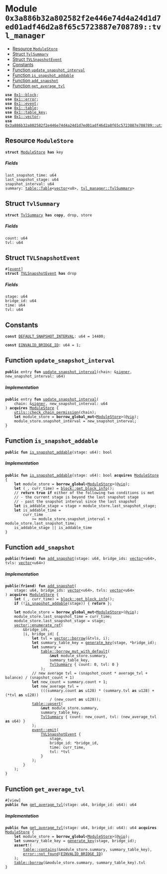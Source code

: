 
<a id="0x3a886b32a802582f2e446e74d4a24d1d7ed01adf46d2a8f65c5723887e708789_tvl_manager"></a>

# Module `0x3a886b32a802582f2e446e74d4a24d1d7ed01adf46d2a8f65c5723887e708789::tvl_manager`



-  [Resource `ModuleStore`](#0x3a886b32a802582f2e446e74d4a24d1d7ed01adf46d2a8f65c5723887e708789_tvl_manager_ModuleStore)
-  [Struct `TvlSummary`](#0x3a886b32a802582f2e446e74d4a24d1d7ed01adf46d2a8f65c5723887e708789_tvl_manager_TvlSummary)
-  [Struct `TVLSnapshotEvent`](#0x3a886b32a802582f2e446e74d4a24d1d7ed01adf46d2a8f65c5723887e708789_tvl_manager_TVLSnapshotEvent)
-  [Constants](#@Constants_0)
-  [Function `update_snapshot_interval`](#0x3a886b32a802582f2e446e74d4a24d1d7ed01adf46d2a8f65c5723887e708789_tvl_manager_update_snapshot_interval)
-  [Function `is_snapshot_addable`](#0x3a886b32a802582f2e446e74d4a24d1d7ed01adf46d2a8f65c5723887e708789_tvl_manager_is_snapshot_addable)
-  [Function `add_snapshot`](#0x3a886b32a802582f2e446e74d4a24d1d7ed01adf46d2a8f65c5723887e708789_tvl_manager_add_snapshot)
-  [Function `get_average_tvl`](#0x3a886b32a802582f2e446e74d4a24d1d7ed01adf46d2a8f65c5723887e708789_tvl_manager_get_average_tvl)


<pre><code><b>use</b> <a href="">0x1::block</a>;
<b>use</b> <a href="">0x1::error</a>;
<b>use</b> <a href="">0x1::event</a>;
<b>use</b> <a href="">0x1::table</a>;
<b>use</b> <a href="">0x1::table_key</a>;
<b>use</b> <a href="">0x1::vector</a>;
<b>use</b> <a href="utils.md#0x3a886b32a802582f2e446e74d4a24d1d7ed01adf46d2a8f65c5723887e708789_utils">0x3a886b32a802582f2e446e74d4a24d1d7ed01adf46d2a8f65c5723887e708789::utils</a>;
</code></pre>



<a id="0x3a886b32a802582f2e446e74d4a24d1d7ed01adf46d2a8f65c5723887e708789_tvl_manager_ModuleStore"></a>

## Resource `ModuleStore`



<pre><code><b>struct</b> <a href="tvl_manager.md#0x3a886b32a802582f2e446e74d4a24d1d7ed01adf46d2a8f65c5723887e708789_tvl_manager_ModuleStore">ModuleStore</a> <b>has</b> key
</code></pre>



##### Fields


<dl>
<dt>
<code>last_snapshot_time: u64</code>
</dt>
<dd>

</dd>
<dt>
<code>last_snapshot_stage: u64</code>
</dt>
<dd>

</dd>
<dt>
<code>snapshot_interval: u64</code>
</dt>
<dd>

</dd>
<dt>
<code>summary: <a href="_Table">table::Table</a>&lt;<a href="">vector</a>&lt;u8&gt;, <a href="tvl_manager.md#0x3a886b32a802582f2e446e74d4a24d1d7ed01adf46d2a8f65c5723887e708789_tvl_manager_TvlSummary">tvl_manager::TvlSummary</a>&gt;</code>
</dt>
<dd>

</dd>
</dl>


<a id="0x3a886b32a802582f2e446e74d4a24d1d7ed01adf46d2a8f65c5723887e708789_tvl_manager_TvlSummary"></a>

## Struct `TvlSummary`



<pre><code><b>struct</b> <a href="tvl_manager.md#0x3a886b32a802582f2e446e74d4a24d1d7ed01adf46d2a8f65c5723887e708789_tvl_manager_TvlSummary">TvlSummary</a> <b>has</b> <b>copy</b>, drop, store
</code></pre>



##### Fields


<dl>
<dt>
<code>count: u64</code>
</dt>
<dd>

</dd>
<dt>
<code>tvl: u64</code>
</dt>
<dd>

</dd>
</dl>


<a id="0x3a886b32a802582f2e446e74d4a24d1d7ed01adf46d2a8f65c5723887e708789_tvl_manager_TVLSnapshotEvent"></a>

## Struct `TVLSnapshotEvent`



<pre><code>#[<a href="">event</a>]
<b>struct</b> <a href="tvl_manager.md#0x3a886b32a802582f2e446e74d4a24d1d7ed01adf46d2a8f65c5723887e708789_tvl_manager_TVLSnapshotEvent">TVLSnapshotEvent</a> <b>has</b> drop
</code></pre>



##### Fields


<dl>
<dt>
<code>stage: u64</code>
</dt>
<dd>

</dd>
<dt>
<code>bridge_id: u64</code>
</dt>
<dd>

</dd>
<dt>
<code>time: u64</code>
</dt>
<dd>

</dd>
<dt>
<code>tvl: u64</code>
</dt>
<dd>

</dd>
</dl>


<a id="@Constants_0"></a>

## Constants


<a id="0x3a886b32a802582f2e446e74d4a24d1d7ed01adf46d2a8f65c5723887e708789_tvl_manager_DEFAULT_SNAPSHOT_INTERVAL"></a>



<pre><code><b>const</b> <a href="tvl_manager.md#0x3a886b32a802582f2e446e74d4a24d1d7ed01adf46d2a8f65c5723887e708789_tvl_manager_DEFAULT_SNAPSHOT_INTERVAL">DEFAULT_SNAPSHOT_INTERVAL</a>: u64 = 14400;
</code></pre>



<a id="0x3a886b32a802582f2e446e74d4a24d1d7ed01adf46d2a8f65c5723887e708789_tvl_manager_EINVALID_BRIDGE_ID"></a>



<pre><code><b>const</b> <a href="tvl_manager.md#0x3a886b32a802582f2e446e74d4a24d1d7ed01adf46d2a8f65c5723887e708789_tvl_manager_EINVALID_BRIDGE_ID">EINVALID_BRIDGE_ID</a>: u64 = 1;
</code></pre>



<a id="0x3a886b32a802582f2e446e74d4a24d1d7ed01adf46d2a8f65c5723887e708789_tvl_manager_update_snapshot_interval"></a>

## Function `update_snapshot_interval`



<pre><code><b>public</b> entry <b>fun</b> <a href="tvl_manager.md#0x3a886b32a802582f2e446e74d4a24d1d7ed01adf46d2a8f65c5723887e708789_tvl_manager_update_snapshot_interval">update_snapshot_interval</a>(chain: &<a href="">signer</a>, new_snapshot_interval: u64)
</code></pre>



##### Implementation


<pre><code><b>public</b> entry <b>fun</b> <a href="tvl_manager.md#0x3a886b32a802582f2e446e74d4a24d1d7ed01adf46d2a8f65c5723887e708789_tvl_manager_update_snapshot_interval">update_snapshot_interval</a>(
    chain: &<a href="">signer</a>, new_snapshot_interval: u64
) <b>acquires</b> <a href="tvl_manager.md#0x3a886b32a802582f2e446e74d4a24d1d7ed01adf46d2a8f65c5723887e708789_tvl_manager_ModuleStore">ModuleStore</a> {
    <a href="utils.md#0x3a886b32a802582f2e446e74d4a24d1d7ed01adf46d2a8f65c5723887e708789_utils_check_chain_permission">utils::check_chain_permission</a>(chain);
    <b>let</b> module_store = <b>borrow_global_mut</b>&lt;<a href="tvl_manager.md#0x3a886b32a802582f2e446e74d4a24d1d7ed01adf46d2a8f65c5723887e708789_tvl_manager_ModuleStore">ModuleStore</a>&gt;(@<a href="vip.md#0x3a886b32a802582f2e446e74d4a24d1d7ed01adf46d2a8f65c5723887e708789_vip">vip</a>);
    module_store.snapshot_interval = new_snapshot_interval;
}
</code></pre>



<a id="0x3a886b32a802582f2e446e74d4a24d1d7ed01adf46d2a8f65c5723887e708789_tvl_manager_is_snapshot_addable"></a>

## Function `is_snapshot_addable`



<pre><code><b>public</b> <b>fun</b> <a href="tvl_manager.md#0x3a886b32a802582f2e446e74d4a24d1d7ed01adf46d2a8f65c5723887e708789_tvl_manager_is_snapshot_addable">is_snapshot_addable</a>(stage: u64): bool
</code></pre>



##### Implementation


<pre><code><b>public</b> <b>fun</b> <a href="tvl_manager.md#0x3a886b32a802582f2e446e74d4a24d1d7ed01adf46d2a8f65c5723887e708789_tvl_manager_is_snapshot_addable">is_snapshot_addable</a>(stage: u64): bool <b>acquires</b> <a href="tvl_manager.md#0x3a886b32a802582f2e446e74d4a24d1d7ed01adf46d2a8f65c5723887e708789_tvl_manager_ModuleStore">ModuleStore</a> {
    <b>let</b> module_store = <b>borrow_global</b>&lt;<a href="tvl_manager.md#0x3a886b32a802582f2e446e74d4a24d1d7ed01adf46d2a8f65c5723887e708789_tvl_manager_ModuleStore">ModuleStore</a>&gt;(@<a href="vip.md#0x3a886b32a802582f2e446e74d4a24d1d7ed01adf46d2a8f65c5723887e708789_vip">vip</a>);
    <b>let</b> (_, curr_time) = <a href="_get_block_info">block::get_block_info</a>();
    // <b>return</b> <b>true</b> <b>if</b> either of the following two conditions is met
    // - the current stage is beyond the last snapshot stage
    // - past the snapshot interval since the last snapshot
    <b>let</b> is_addable_stage = stage &gt; module_store.last_snapshot_stage;
    <b>let</b> is_addable_time =
        curr_time
            &gt;= module_store.snapshot_interval + module_store.last_snapshot_time;
    is_addable_stage || is_addable_time
}
</code></pre>



<a id="0x3a886b32a802582f2e446e74d4a24d1d7ed01adf46d2a8f65c5723887e708789_tvl_manager_add_snapshot"></a>

## Function `add_snapshot`



<pre><code><b>public</b>(<b>friend</b>) <b>fun</b> <a href="tvl_manager.md#0x3a886b32a802582f2e446e74d4a24d1d7ed01adf46d2a8f65c5723887e708789_tvl_manager_add_snapshot">add_snapshot</a>(stage: u64, bridge_ids: <a href="">vector</a>&lt;u64&gt;, tvls: <a href="">vector</a>&lt;u64&gt;)
</code></pre>



##### Implementation


<pre><code><b>public</b>(<b>friend</b>) <b>fun</b> <a href="tvl_manager.md#0x3a886b32a802582f2e446e74d4a24d1d7ed01adf46d2a8f65c5723887e708789_tvl_manager_add_snapshot">add_snapshot</a>(
    stage: u64, bridge_ids: <a href="">vector</a>&lt;u64&gt;, tvls: <a href="">vector</a>&lt;u64&gt;
) <b>acquires</b> <a href="tvl_manager.md#0x3a886b32a802582f2e446e74d4a24d1d7ed01adf46d2a8f65c5723887e708789_tvl_manager_ModuleStore">ModuleStore</a> {
    <b>let</b> (_, curr_time) = <a href="_get_block_info">block::get_block_info</a>();
    <b>if</b> (!<a href="tvl_manager.md#0x3a886b32a802582f2e446e74d4a24d1d7ed01adf46d2a8f65c5723887e708789_tvl_manager_is_snapshot_addable">is_snapshot_addable</a>(stage)) { <b>return</b> };

    <b>let</b> module_store = <b>borrow_global_mut</b>&lt;<a href="tvl_manager.md#0x3a886b32a802582f2e446e74d4a24d1d7ed01adf46d2a8f65c5723887e708789_tvl_manager_ModuleStore">ModuleStore</a>&gt;(@<a href="vip.md#0x3a886b32a802582f2e446e74d4a24d1d7ed01adf46d2a8f65c5723887e708789_vip">vip</a>);
    module_store.last_snapshot_time = curr_time;
    module_store.last_snapshot_stage = stage;
    <a href="_enumerate_ref">vector::enumerate_ref</a>(
        &bridge_ids,
        |i, bridge_id| {
            <b>let</b> tvl = <a href="_borrow">vector::borrow</a>(&tvls, i);
            <b>let</b> summary_table_key = <a href="tvl_manager.md#0x3a886b32a802582f2e446e74d4a24d1d7ed01adf46d2a8f65c5723887e708789_tvl_manager_generate_key">generate_key</a>(stage, *bridge_id);
            <b>let</b> summary =
                <a href="_borrow_mut_with_default">table::borrow_mut_with_default</a>(
                    &<b>mut</b> module_store.summary,
                    summary_table_key,
                    <a href="tvl_manager.md#0x3a886b32a802582f2e446e74d4a24d1d7ed01adf46d2a8f65c5723887e708789_tvl_manager_TvlSummary">TvlSummary</a> { count: 0, tvl: 0 }
                );
            // new average tvl = (snapshot_count * average_tvl + balance) / (snapshot_count + 1)
            <b>let</b> new_count = summary.count + 1;
            <b>let</b> new_average_tvl =
                (((summary.count <b>as</b> u128) * (summary.tvl <b>as</b> u128) + (*tvl <b>as</b> u128))
                    / (new_count <b>as</b> u128));
            <a href="_upsert">table::upsert</a>(
                &<b>mut</b> module_store.summary,
                summary_table_key,
                <a href="tvl_manager.md#0x3a886b32a802582f2e446e74d4a24d1d7ed01adf46d2a8f65c5723887e708789_tvl_manager_TvlSummary">TvlSummary</a> { count: new_count, tvl: (new_average_tvl <b>as</b> u64) }
            );
            <a href="_emit">event::emit</a>(
                <a href="tvl_manager.md#0x3a886b32a802582f2e446e74d4a24d1d7ed01adf46d2a8f65c5723887e708789_tvl_manager_TVLSnapshotEvent">TVLSnapshotEvent</a> {
                    stage,
                    bridge_id: *bridge_id,
                    time: curr_time,
                    tvl: *tvl
                }
            );
        }
    );
}
</code></pre>



<a id="0x3a886b32a802582f2e446e74d4a24d1d7ed01adf46d2a8f65c5723887e708789_tvl_manager_get_average_tvl"></a>

## Function `get_average_tvl`



<pre><code>#[view]
<b>public</b> <b>fun</b> <a href="tvl_manager.md#0x3a886b32a802582f2e446e74d4a24d1d7ed01adf46d2a8f65c5723887e708789_tvl_manager_get_average_tvl">get_average_tvl</a>(stage: u64, bridge_id: u64): u64
</code></pre>



##### Implementation


<pre><code><b>public</b> <b>fun</b> <a href="tvl_manager.md#0x3a886b32a802582f2e446e74d4a24d1d7ed01adf46d2a8f65c5723887e708789_tvl_manager_get_average_tvl">get_average_tvl</a>(stage: u64, bridge_id: u64): u64 <b>acquires</b> <a href="tvl_manager.md#0x3a886b32a802582f2e446e74d4a24d1d7ed01adf46d2a8f65c5723887e708789_tvl_manager_ModuleStore">ModuleStore</a> {
    <b>let</b> module_store = <b>borrow_global</b>&lt;<a href="tvl_manager.md#0x3a886b32a802582f2e446e74d4a24d1d7ed01adf46d2a8f65c5723887e708789_tvl_manager_ModuleStore">ModuleStore</a>&gt;(@<a href="vip.md#0x3a886b32a802582f2e446e74d4a24d1d7ed01adf46d2a8f65c5723887e708789_vip">vip</a>);
    <b>let</b> summary_table_key = <a href="tvl_manager.md#0x3a886b32a802582f2e446e74d4a24d1d7ed01adf46d2a8f65c5723887e708789_tvl_manager_generate_key">generate_key</a>(stage, bridge_id);
    <b>assert</b>!(
        <a href="_contains">table::contains</a>(&module_store.summary, summary_table_key),
        <a href="_not_found">error::not_found</a>(<a href="tvl_manager.md#0x3a886b32a802582f2e446e74d4a24d1d7ed01adf46d2a8f65c5723887e708789_tvl_manager_EINVALID_BRIDGE_ID">EINVALID_BRIDGE_ID</a>)
    );
    <a href="_borrow">table::borrow</a>(&module_store.summary, summary_table_key).tvl
}
</code></pre>
